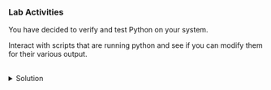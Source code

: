 ### Lab Activities

You have decided to verify and test Python on your system.

Interact with scripts that are running python and see if you can modify them for their various output.


<br>
<details>
<summary>Solution</summary>

Run the u2_script1.py and look at what it shows you.

```plain
/root/u2_script1.py
```{{exec}}

What are you shown?

Inspect the file and see if you can modify it to show the first and last 15 lines.

```plain
cat /root/u2_script1.py
```{{exec}}

Note: Modify with vi or vim. You may have to RTFM to continue.

Run the u2_script2.py and look at what it shows you.

```plain
/root/u2_script2.py
```{{exec}}

What are you shown?

Inspect the file and see if you can make it use a different shell, maybe one you've seen from other output in this lab.

```plain
cat /root/u2_script2.py
```{{exec}}

Note: Modify with vi or vim. You may have to RTFM to continue.

</details>